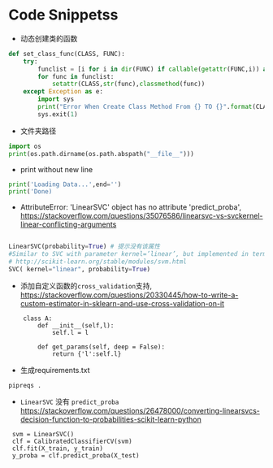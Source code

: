 # Code Snippetss


* 动态创建类的函数

```python
def set_class_func(CLASS, FUNC):
    try:
        funclist = [i for i in dir(FUNC) if callable(getattr(FUNC,i)) and not i.startswith('_') ]
        for func in funclist:
            setattr(CLASS,str(func),classmethod(func))    
    except Exception as e:
        import sys
        print("Error When Create Class Method From {} TO {}".format(CLASS,FUNC))
        sys.exit(1)
```

* 文件夹路径
```python
import os
print(os.path.dirname(os.path.abspath("__file__")))
```

* print without new line
```python
print('Loading Data...',end='')
print('Done)
```

* AttributeError: 'LinearSVC' object has no attribute 'predict_proba', https://stackoverflow.com/questions/35076586/linearsvc-vs-svckernel-linear-conflicting-arguments
```python

LinearSVC(probability=True) # 提示没有该属性
#Similar to SVC with parameter kernel=’linear’, but implemented in terms of liblinear rather than libsvm, so it has more flexibility in  the choice of penalties and loss functions and should scale better to large numbers of samples.
# http://scikit-learn.org/stable/modules/svm.html
SVC( kernel="linear", probability=True)

```

* 添加自定义函数的`cross_validation`支持, https://stackoverflow.com/questions/20330445/how-to-write-a-custom-estimator-in-sklearn-and-use-cross-validation-on-it
  
```
    class A:
        def __init__(self,l):
            self.l = l

        def get_params(self, deep = False):
            return {'l':self.l}

```

* 生成requirements.txt
```
pipreqs .
```
* `LinearSVC` 没有 `predict_proba` https://stackoverflow.com/questions/26478000/converting-linearsvcs-decision-function-to-probabilities-scikit-learn-python
```
 svm = LinearSVC()
 clf = CalibratedClassifierCV(svm) 
 clf.fit(X_train, y_train)
 y_proba = clf.predict_proba(X_test)

```